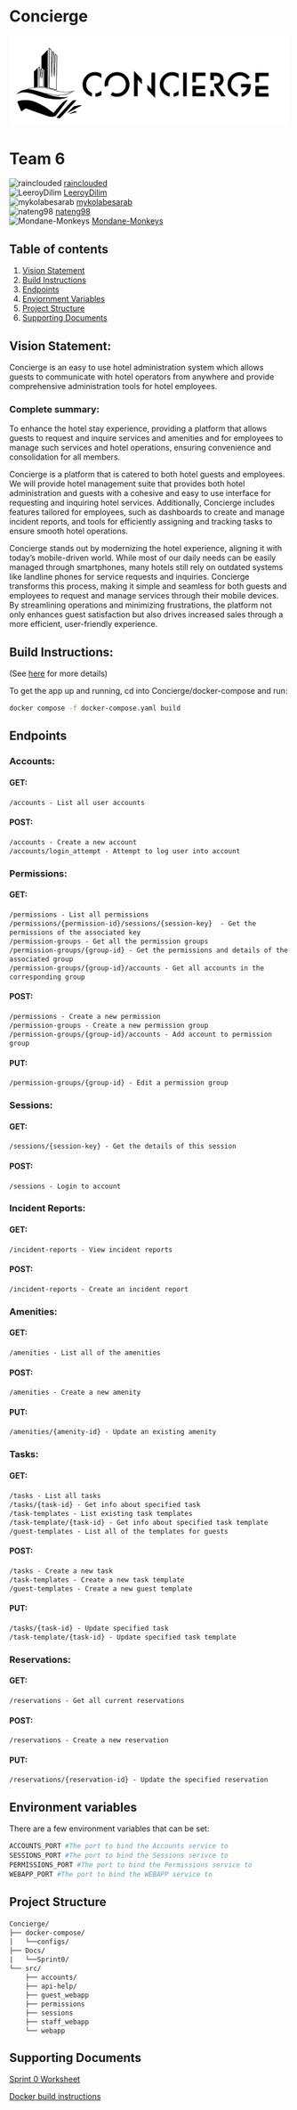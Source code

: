 # Concierge


![Concierge Logo](/Docs/images/logo.png)

# Team 6

![rainclouded](https://avatars.githubusercontent.com/u/rainclouded) [rainclouded](https://github.com/rainclouded)\
![LeeroyDilim](https://avatars.githubusercontent.com/u/LeeroyDilim) [LeeroyDilim](https://github.com/LeeroyDilim)\
![mykolabesarab](https://avatars.githubusercontent.com/u/mykolabesarab) [mykolabesarab](https://github.com/mykolabesarab)\
![nateng98](https://avatars.githubusercontent.com/u/nateng98) [nateng98](https://github.com/nateng98)\
![Mondane-Monkeys](https://avatars.githubusercontent.com/u/Mondane-Monkeys) [Mondane-Monkeys](https://github.com/Mondane-Monkeys)

## Table of contents
1. [Vision Statement](#vision-statement)
2. [Build Instructions](#build-instructions)
3. [Endpoints](#endpoints)
4. [Enviornment Variables](#environment-variables)
5. [Project Structure](#project-structure)
6. [Supporting Documents](#supporting-documents)

## Vision Statement:

Concierge is an easy to use hotel administration system which allows guests to communicate with hotel operators from anywhere and provide comprehensive administration tools for hotel employees.

### Complete summary: 

To enhance the hotel stay experience, providing a platform that allows guests to request and inquire services and amenities and for employees to manage such services and hotel operations, ensuring convenience and consolidation for all members.

Concierge is a platform that is catered to both hotel guests and employees. We will provide hotel management suite that provides both hotel administration and guests with a cohesive and easy to use interface for requesting and inquiring hotel services. Additionally, Concierge includes features tailored for employees, such as dashboards to create and manage incident reports, and tools for efficiently assigning and tracking tasks to ensure smooth hotel operations.

Concierge stands out by modernizing the hotel experience, aligning it with today’s mobile-driven world. While most of our daily needs can be easily managed through smartphones, many hotels still rely on outdated systems like landline phones for service requests and inquiries. Concierge transforms this process, making it simple and seamless for both guests and employees to request and manage services through their mobile devices. By streamlining operations and minimizing frustrations, the platform not only enhances guest satisfaction but also drives increased sales through a more efficient, user-friendly experience.


## Build Instructions:

(See [here](/docker-compose/README.md) for more details)

To get the app up and running, cd into Concierge/docker-compose and run:
```bash
docker compose -f docker-compose.yaml build
```


## Endpoints

### Accounts:
#### GET:
```
/accounts - List all user accounts
```
#### POST:
```
/accounts - Create a new account
/accounts/login_attempt - Attempt to log user into account
```
### Permissions:
#### GET:
```
/permissions - List all permissions
/permissions/{permission-id}/sessions/{session-key}  - Get the permissions of the associated key
/permission-groups - Get all the permission groups
/permission-groups/{group-id} - Get the permissions and details of the associated group
/permission-groups/{group-id}/accounts - Get all accounts in the corresponding group
```

#### POST:
```
/permissions - Create a new permission
/permission-groups - Create a new permission group
/permission-groups/{group-id}/accounts - Add account to permission group
```
#### PUT:
```
/permission-groups/{group-id} - Edit a permission group

```

### Sessions:
#### GET:
```
/sessions/{session-key} - Get the details of this session
```
#### POST:
```
/sessions - Login to account
```

### Incident Reports:
#### GET:
```
/incident-reports - View incident reports
```

#### POST:
```
/incident-reports - Create an incident report
```

### Amenities:
#### GET:
```
/amenities - List all of the amenities
```
#### POST:
```
/amenities - Create a new amenity
```
#### PUT:
```
/amenities/{amenity-id} - Update an existing amenity
```

### Tasks:
#### GET:
```
/tasks - List all tasks
/tasks/{task-id} - Get info about specified task
/task-templates - List existing task templates
/task-template/{task-id} - Get info about specified task template
/guest-templates - List all of the templates for guests
```
#### POST:
```
/tasks - Create a new task
/task-templates - Create a new task template
/guest-templates - Create a new guest template
```

#### PUT:
```
/tasks/{task-id} - Update specified task
/task-template/{task-id} - Update specified task template
```

### Reservations:
#### GET:
```
/reservations - Get all current reservations
```
#### POST:
```
/reservations - Create a new reservation
```

#### PUT:
```
/reservations/{reservation-id} - Update the specified reservation
```
## Environment variables

There are a few environment variables that can be set:
```bash
ACCOUNTS_PORT #The port to bind the Accounts service to
SESSIONS_PORT #The port to bind the Sessions serivce to
PERMISSIONS_PORT #The port to bind the Permissions service to
WEBAPP_PORT #The port to bind the WEBAPP service to
```

## Project Structure
```
Concierge/
├── docker-compose/
|   └──configs/
├── Docs/
|   └──Sprint0/
└── src/
    ├── accounts/
    ├── api-help/
    ├── guest_webapp     
    ├── permissions
    ├── sessions
    ├── staff_webapp
    └── webapp
```


## Supporting Documents

[Sprint 0 Worksheet](/Docs/Sprint0/sprint_0_worksheet.md)

[Docker build instructions](/docker-compose/README.md)


